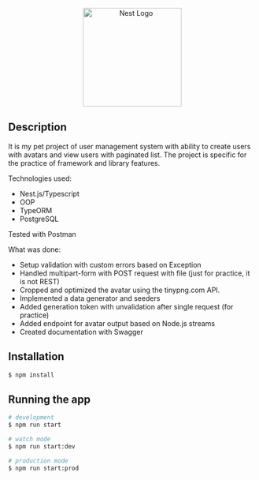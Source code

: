 <p align="center">
  <a href="http://nestjs.com/" target="blank"><img src="https://nestjs.com/img/logo-small.svg" width="200" alt="Nest Logo" /></a>
</p>

[circleci-image]: https://img.shields.io/circleci/build/github/nestjs/nest/master?token=abc123def456
[circleci-url]: https://circleci.com/gh/nestjs/nest

## Description

It is my pet project of user management system with ability to create users with avatars and view users with paginated list.
The project is specific for the practice of framework and library features.

Technologies used:

* Nest.js/Typescript
* OOP
* TypeORM
* PostgreSQL

Tested with Postman

What was done:
* Setup validation with custom errors based on Exception
* Handled multipart-form with POST request with file (just for practice, it is not REST)
* Cropped and optimized the avatar using the tinypng.com API.
* Implemented a data generator and seeders
* Added generation token with unvalidation after single request (for practiсe)
* Added endpoint for avatar output based on Node.js streams
* Created documentation with Swagger

## Installation

```bash
$ npm install
```

## Running the app

```bash
# development
$ npm run start

# watch mode
$ npm run start:dev

# production mode
$ npm run start:prod
```
